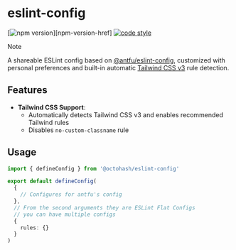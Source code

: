 # eslint-config

[![npm version][npm-version-src]][npm-version-href]
[![code style](https://antfu.me/badge-code-style.svg)](https://github.com/antfu/eslint-config)

> [!NOTE]
> A shareable ESLint config based on [@antfu/eslint-config](https://github.com/antfu/eslint-config), customized with personal preferences and built-in automatic [Tailwind CSS v3](https://github.com/francoismassart/eslint-plugin-tailwindcss) rule detection.

## Features

- **Tailwind CSS Support**:
  - Automatically detects Tailwind CSS v3 and enables recommended Tailwind rules
  - Disables `no-custom-classname` rule

## Usage

```ts
import { defineConfig } from '@octohash/eslint-config'

export default defineConfig(
  {
    // Configures for antfu's config
  },
  // From the second arguments they are ESLint Flat Configs
  // you can have multiple configs
  {
    rules: {}
  }
)
```

<!-- Badges -->

[npm-version-src]: https://img.shields.io/npm/v/@octohash/eslint-config?style=flat&colorA=080f12&colorB=1fa669
